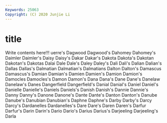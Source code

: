 ```yaml
---
Keywords: 25063
Copyright: (C) 2020 Junjie Li
---
```


# title

Write contents here!!!
uerre's 
Dagwood 
Dagwood's
Dahomey 
Dahomey's 
Daimler 
Daimler's 
Daisy 
Daisy's 
Dakar 
Dakar's 
Dakota 
Dakota's
Dakotan 
Dakotan's 
Dakotas 
Dalai 
Dale 
Dale's 
Daley 
Daley's 
Dali 
Dali's
Dalian 
Dalian's 
Dallas 
Dallas's 
Dalmatian 
Dalmatian's 
Dalmatians 
Dalton 
Dalton's 
Damascus
Damascus's 
Damian 
Damian's 
Damien 
Damien's 
Damion 
Damion's 
Damocles 
Damocles's 
Damon
Damon's 
Dana 
Dana's 
Dane 
Dane's 
Danelaw 
Danelaw's 
Danes 
Dangerfield 
Dangerfield's
Danial 
Danial's 
Daniel 
Daniel's 
Danielle 
Danielle's 
Daniels 
Daniels's 
Danish 
Danish's
Dannie 
Dannie's 
Danny 
Danny's 
Danone 
Danone's 
Dante 
Dante's 
Danton 
Danton's
Danube 
Danube's 
Danubian 
Danubian's 
Daphne 
Daphne's 
Darby 
Darby's 
Darcy 
Darcy's
Dardanelles 
Dardanelles's 
Dare 
Dare's 
Daren 
Daren's 
Darfur 
Darfur's 
Darin 
Darin's
Dario 
Dario's 
Darius 
Darius's 
Darjeeling 
Darjeeling's 
Darla 
